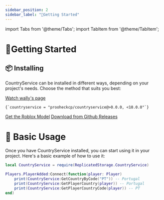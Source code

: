```yaml
---
sidebar_position: 2
sidebar_label: "🚀Getting Started"
---
```

import Tabs from '@theme/Tabs';
import TabItem from '@theme/TabItem';

# 🚀Getting Started

## 📦 Installing

CountryService can be installed in different ways, depending on your project's needs. Choose the method that suits you best:

<Tabs className="unique-tabs">
  <TabItem value="wally" label="🐶 Wally" default>
        <a href="https://wally.run/package/prooheckcp/countryservice">Watch wally's page</a>
        <pre><code className="language-bash">{`countryservice = "prooheckcp/countryservice@>0.0.0, <10.0.0"`}</code></pre>
  </TabItem>
  <TabItem value="studio" label="🔨Studio">
    <a href="https://www.roblox.com/library/13194747001">Get the Roblox Model</a>
  </TabItem>
  <TabItem value="github" label="🐙GitHub">
  <a href="https://github.com/prooheckcp/CountryService/releases">Download from Github Releases</a>
  </TabItem>
</Tabs>


# 🚀 Basic Usage

Once you have CountryService installed, you can start using it in your project. Here's a basic example of how to use it:

```lua
local CountryService = require(ReplicatedStorage.CountryService)

Players.PlayerAdded:Connect(function(player: Player)
    print(CountryService:GetCountryByCode("PT")) -- Portugal
    print(CountryService:GetPlayerCountry(player)) -- Portugal
    print(CountryService:GetPlayerCountryCode(player)) -- PT
end)
```